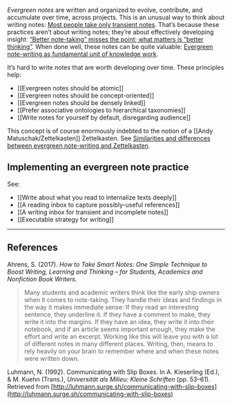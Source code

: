 _Evergreen notes_ are written and organized to evolve, contribute, and accumulate over time, across projects. This is an unusual way to think about writing notes: [Most people take only transient notes](https://notes.andymatuschak.org/zKGjQtsTKgscAoq271ZzKqw). That’s because these practices aren’t about writing notes; they’re about effectively developing insight: [“Better note-taking” misses the point; what matters is “better thinking”](https://notes.andymatuschak.org/zAf4oNSV9qB38ncSvYEZGAb). When done well, these notes can be quite valuable: [Evergreen note-writing as fundamental unit of knowledge work](https://notes.andymatuschak.org/zR6RRbCfY5rFkiimFnaJZKB).

It’s hard to write notes that are worth developing over time. These principles help:

- [[Evergreen notes should be atomic]]
- [[Evergreen notes should be concept-oriented]]
- [[Evergreen notes should be densely linked]]
- [[Prefer associative ontologies to hierarchical taxonomies]]
- [[Write notes for yourself by default, disregarding audience]]

This concept is of course enormously indebted to the notion of a [[Andy Matuschak/Zettelkasten]] Zettelkasten. See [Similarities and differences between evergreen note-writing and Zettelkasten](https://notes.andymatuschak.org/zQvwwb95vzcHcpow3GWy5Wi).

## Implementing an evergreen note practice

See:

- [[Write about what you read to internalize texts deeply]]
- [[A reading inbox to capture possibly-useful references]]
- [[A writing inbox for transient and incomplete notes]]
- [[Executable strategy for writing]]

---

## References

Ahrens, S. (2017). _How to Take Smart Notes: One Simple Technique to Boost Writing, Learning and Thinking – for Students, Academics and Nonfiction Book Writers_.

> Many students and academic writers think like the early ship owners when it comes to note-taking. They handle their ideas and findings in the way it makes immediate sense: If they read an interesting sentence, they underline it. If they have a comment to make, they write it into the margins. If they have an idea, they write it into their notebook, and if an article seems important enough, they make the effort and write an excerpt. Working like this will leave you with a lot of different notes in many different places. Writing, then, means to rely heavily on your brain to remember where and when these notes were written down.

Luhmann, N. (1992). Communicating with Slip Boxes. In A. Kieserling (Ed.), & M. Kuehn (Trans.), _Universität als Milieu: Kleine Schriften_ (pp. 53–61). Retrieved from [http://luhmann.surge.sh/communicating-with-slip-boxes](http://luhmann.surge.sh/communicating-with-slip-boxes)